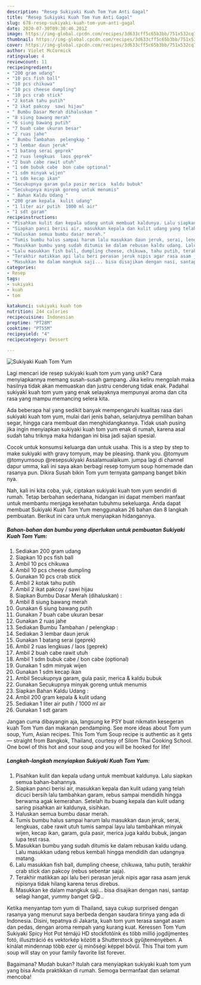 ```yaml
---
description: "Resep Sukiyaki Kuah Tom Yum Anti Gagal"
title: "Resep Sukiyaki Kuah Tom Yum Anti Gagal"
slug: 678-resep-sukiyaki-kuah-tom-yum-anti-gagal
date: 2020-07-30T09:30:46.201Z
image: https://img-global.cpcdn.com/recipes/3d633cff5c65b3bb/751x532cq70/sukiyaki-kuah-tom-yum-foto-resep-utama.jpg
thumbnail: https://img-global.cpcdn.com/recipes/3d633cff5c65b3bb/751x532cq70/sukiyaki-kuah-tom-yum-foto-resep-utama.jpg
cover: https://img-global.cpcdn.com/recipes/3d633cff5c65b3bb/751x532cq70/sukiyaki-kuah-tom-yum-foto-resep-utama.jpg
author: Violet McCormick
ratingvalue: 4
reviewcount: 11
recipeingredient:
- "200 gram udang"
- "10 pcs fish ball"
- "10 pcs chikuwa"
- "10 pcs cheese dumpling"
- "10 pcs crab stick"
- "2 kotak tahu putih"
- "2 ikat pakcoy  sawi hijau"
- " Bumbu Dasar Merah dihaluskan "
- "8 siung bawang merah"
- "6 siung bawang putih"
- "7 buah cabe ukuran besar"
- "2 ruas jahe"
- " Bumbu Tambahan  pelengkap "
- "3 lembar daun jeruk"
- "1 batang serai geprek"
- "2 ruas lengkuas  laos geprek"
- "2 buah cabe rawit utuh"
- "1 sdm bubuk cabe  bon cabe optional"
- "1 sdm minyak wijen"
- "1 sdm kecap ikan"
- "Secukupnya garam gula pasir merica  kaldu bubuk"
- "Secukupnya minyak goreng untuk menumis"
- " Bahan Kaldu Udang "
- "200 gram kepala  kulit udang"
- "1 liter air putih  1000 ml air"
- "1 sdt garam"
recipeinstructions:
- "Pisahkan kulit dan kepala udang untuk membuat kaldunya. Lalu siapkan semua bahan-bahannya."
- "Siapkan panci berisi air, masukkan kepala dan kulit udang yang telah dicuci bersih lalu tambahkan garam, rebus sampai mendidih hingga berwarna agak kemerahan. Setelah itu buang kepala dan kulit udang saring pisahkan air kaldunya, sisihkan."
- "Haluskan semua bumbu dasar merah."
- "Tumis bumbu halus sampai harum lalu masukkan daun jeruk, serai, lengkuas, cabe rawit utuh tumis sampai layu lalu tambahkan minyak wijen, kecap ikan, garam, gula pasir, merica juga kaldu bubuk, jangan lupa test rasa."
- "Masukkan bumbu yang sudah ditumis ke dalam rebusan kaldu udang. Lalu masukkan udang rebus kembali hingga mendidih dan udangnya matang."
- "Lalu masukkan fish ball, dumpling cheese, chikuwa, tahu putih, terakhir crab stick dan pakcoy (rebus sebentar saja)."
- "Terakhir matikkan api lalu beri perasan jeruk nipis agar rasa asam jeruk nipisnya tidak hilang karena terus direbus."
- "Masukkan ke dalam mangkuk saji... bisa disajikan dengan nasi, santap selagi hangat, yummy banget 😘😋.."
categories:
- Resep
tags:
- sukiyaki
- kuah
- tom

katakunci: sukiyaki kuah tom 
nutrition: 244 calories
recipecuisine: Indonesian
preptime: "PT28M"
cooktime: "PT55M"
recipeyield: "4"
recipecategory: Dessert

---
```



![Sukiyaki Kuah Tom Yum](https://img-global.cpcdn.com/recipes/3d633cff5c65b3bb/751x532cq70/sukiyaki-kuah-tom-yum-foto-resep-utama.jpg)

Lagi mencari ide resep sukiyaki kuah tom yum yang unik? Cara menyiapkannya memang susah-susah gampang. Jika keliru mengolah maka hasilnya tidak akan memuaskan dan justru cenderung tidak enak. Padahal sukiyaki kuah tom yum yang enak selayaknya mempunyai aroma dan cita rasa yang mampu memancing selera kita.

Ada beberapa hal yang sedikit banyak mempengaruhi kualitas rasa dari sukiyaki kuah tom yum, mulai dari jenis bahan, selanjutnya pemilihan bahan segar, hingga cara membuat dan menghidangkannya. Tidak usah pusing jika ingin menyiapkan sukiyaki kuah tom yum enak di rumah, karena asal sudah tahu triknya maka hidangan ini bisa jadi sajian spesial.

Cocok untuk konsumsi keluarga dan untuk usaha. This is a step by step to make sukiyaki with gravy tomyum, may be pleasing. thank you. @tomyum @tomyumsoup @resepsukiyaki Assalamualaikum. jumpa lagi di channel dapur umma, kali ini saya akan berbagi resep tomyum soup homemade dan rasanya pun. Dikira Susah bikin Tom yum ternyata gampang banget bikin nya.


Nah, kali ini kita coba, yuk, ciptakan sukiyaki kuah tom yum sendiri di rumah. Tetap berbahan sederhana, hidangan ini dapat memberi manfaat untuk membantu menjaga kesehatan tubuhmu sekeluarga. Anda dapat membuat Sukiyaki Kuah Tom Yum menggunakan 26 bahan dan 8 langkah pembuatan. Berikut ini cara untuk menyiapkan hidangannya.

<!--inarticleads1-->

##### Bahan-bahan dan bumbu yang diperlukan untuk pembuatan Sukiyaki Kuah Tom Yum:

1. Sediakan 200 gram udang
1. Siapkan 10 pcs fish ball
1. Ambil 10 pcs chikuwa
1. Ambil 10 pcs cheese dumpling
1. Gunakan 10 pcs crab stick
1. Ambil 2 kotak tahu putih
1. Ambil 2 ikat pakcoy / sawi hijau
1. Siapkan  Bumbu Dasar Merah (dihaluskan) :
1. Ambil 8 siung bawang merah
1. Gunakan 6 siung bawang putih
1. Gunakan 7 buah cabe ukuran besar
1. Gunakan 2 ruas jahe
1. Sediakan  Bumbu Tambahan / pelengkap :
1. Sediakan 3 lembar daun jeruk
1. Gunakan 1 batang serai (geprek)
1. Ambil 2 ruas lengkuas / laos (geprek)
1. Ambil 2 buah cabe rawit utuh
1. Ambil 1 sdm bubuk cabe / bon cabe (optional)
1. Gunakan 1 sdm minyak wijen
1. Gunakan 1 sdm kecap ikan
1. Ambil Secukupnya garam, gula pasir, merica &amp; kaldu bubuk
1. Gunakan Secukupnya minyak goreng untuk menumis
1. Siapkan  Bahan Kaldu Udang :
1. Ambil 200 gram kepala &amp; kulit udang
1. Sediakan 1 liter air putih / 1000 ml air
1. Gunakan 1 sdt garam


Jangan cuma dibayangin aja, langsung ke PSY buat nikmatin kesegeran kuah Tom Yum dan makanan pendamping. See more ideas about Tom yum soup, Yum, Asian recipes. This Tom Yum Soup recipe is authentic as it gets — straight from Bangkok, Thailand, courtesy of Silom Thai Cooking School. One bowl of this hot and sour soup and you will be hooked for life! 

<!--inarticleads2-->

##### Langkah-langkah menyiapkan Sukiyaki Kuah Tom Yum:

1. Pisahkan kulit dan kepala udang untuk membuat kaldunya. Lalu siapkan semua bahan-bahannya.
1. Siapkan panci berisi air, masukkan kepala dan kulit udang yang telah dicuci bersih lalu tambahkan garam, rebus sampai mendidih hingga berwarna agak kemerahan. Setelah itu buang kepala dan kulit udang saring pisahkan air kaldunya, sisihkan.
1. Haluskan semua bumbu dasar merah.
1. Tumis bumbu halus sampai harum lalu masukkan daun jeruk, serai, lengkuas, cabe rawit utuh tumis sampai layu lalu tambahkan minyak wijen, kecap ikan, garam, gula pasir, merica juga kaldu bubuk, jangan lupa test rasa.
1. Masukkan bumbu yang sudah ditumis ke dalam rebusan kaldu udang. Lalu masukkan udang rebus kembali hingga mendidih dan udangnya matang.
1. Lalu masukkan fish ball, dumpling cheese, chikuwa, tahu putih, terakhir crab stick dan pakcoy (rebus sebentar saja).
1. Terakhir matikkan api lalu beri perasan jeruk nipis agar rasa asam jeruk nipisnya tidak hilang karena terus direbus.
1. Masukkan ke dalam mangkuk saji... bisa disajikan dengan nasi, santap selagi hangat, yummy banget 😘😋..


Ketika menyantap tom yum di Thailand, saya cukup surprised dengan rasanya yang menurut saya berbeda dengan saudara tirinya yang ada di Indonesia. Disini, tepatnya di Jakarta, kuah tom yum terasa sangat asam dan pedas, dengan aroma rempah yang kurang kuat. Keressen Tom Yum Sukiyaki Spicy Hot Pot témájú HD stockfotóink és több millió jogdíjmentes fotó, illusztráció és vektorkép között a Shutterstock gyűjteményében. A kínálat mindennap több ezer új minőségi képpel bővül. This Thai tom yum soup will stay on your family favorite list forever. 

Bagaimana? Mudah bukan? Itulah cara menyiapkan sukiyaki kuah tom yum yang bisa Anda praktikkan di rumah. Semoga bermanfaat dan selamat mencoba!
